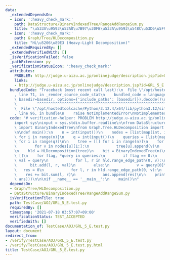 ```yaml
---
data:
  _extendedDependsOn:
  - icon: ':heavy_check_mark:'
    path: DataStructure/BinaryIndexedTree/RangeAddRangeSum.py
    title: "\u533A\u9593\u52A0\u7B97\u30FB\u533A\u9593\u548C\u53D6\u5F97"
  - icon: ':heavy_check_mark:'
    path: Graph/Tree/HLDecomposition.py
    title: "HL\u5206\u89E3 (Heavy-Light Decomposition)"
  _extendedRequiredBy: []
  _extendedVerifiedWith: []
  _isVerificationFailed: false
  _pathExtension: py
  _verificationStatusIcon: ':heavy_check_mark:'
  attributes:
    PROBLEM: http://judge.u-aizu.ac.jp/onlinejudge/description.jsp?id=GRL_5_E
    links:
    - http://judge.u-aizu.ac.jp/onlinejudge/description.jsp?id=GRL_5_E
  bundledCode: "Traceback (most recent call last):\n  File \"/opt/hostedtoolcache/Python/3.12.4/x64/lib/python3.12/site-packages/onlinejudge_verify/documentation/build.py\"\
    , line 71, in _render_source_code_stat\n    bundled_code = language.bundle(stat.path,\
    \ basedir=basedir, options={'include_paths': [basedir]}).decode()\n          \
    \         ^^^^^^^^^^^^^^^^^^^^^^^^^^^^^^^^^^^^^^^^^^^^^^^^^^^^^^^^^^^^^^^^^^^^^^^^^^^^^^^^^\n\
    \  File \"/opt/hostedtoolcache/Python/3.12.4/x64/lib/python3.12/site-packages/onlinejudge_verify/languages/python.py\"\
    , line 96, in bundle\n    raise NotImplementedError\nNotImplementedError\n"
  code: "# verification-helper: PROBLEM http://judge.u-aizu.ac.jp/onlinejudge/description.jsp?id=GRL_5_E\n\
    import sys\ninput = sys.stdin.buffer.readline\n\nfrom DataStructure.BinaryIndexedTree.RangeAddRangeSum\
    \ import BinaryIndexedTree\nfrom Graph.Tree.HLDecomposition import HLDecomposition\n\
    \n\ndef main():\n    n = int(input())\n    nodes = [list(map(int, input().split()))\
    \ for i in range(n)]\n    q = int(input())\n    queries = [list(map(int, input().split()))\
    \ for i in range(q)]\n\n    tree = [[] for i in range(n)]\n    for u in range(n):\n\
    \        for v in nodes[u][1:]:\n            tree[u].append(v)\n            tree[v].append(u)\n\
    \n    hld = HLDecomposition(tree)\n    bit = BinaryIndexedTree(n)\n\n    ans =\
    \ []\n    for flag, *query in queries:\n        if flag == 0:\n            v,\
    \ val = query\n            for l, r in hld.range_edge_path(0, v):\n          \
    \      bit.add(l, r, val)\n        else:\n            v = query[0]\n         \
    \   res = 0\n            for l, r in hld.range_edge_path(0, v):\n            \
    \    res += bit.sum(l, r)\n            ans.append(res)\n\n    print('\\n'.join(map(str,\
    \ ans)))\n\n\nif __name__ == '__main__':\n    main()\n"
  dependsOn:
  - Graph/Tree/HLDecomposition.py
  - DataStructure/BinaryIndexedTree/RangeAddRangeSum.py
  isVerificationFile: true
  path: TestCase/AOJ/GRL_5_E.test.py
  requiredBy: []
  timestamp: '2021-07-18 03:57:07+09:00'
  verificationStatus: TEST_ACCEPTED
  verifiedWith: []
documentation_of: TestCase/AOJ/GRL_5_E.test.py
layout: document
redirect_from:
- /verify/TestCase/AOJ/GRL_5_E.test.py
- /verify/TestCase/AOJ/GRL_5_E.test.py.html
title: TestCase/AOJ/GRL_5_E.test.py
---
```

